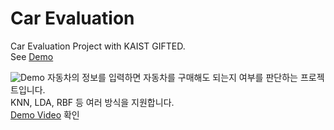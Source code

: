 # Car Evaluation
Car Evaluation Project with KAIST GIFTED.  
See [Demo](demo)
  
![Demo](https://user-images.githubusercontent.com/65375075/140593405-7bef2165-5dd8-4b1e-8049-e1d582cdb25e.png)
자동차의 정보를 입력하면 자동차를 구매해도 되는지 여부를 판단하는 프로젝트입니다.  
KNN, LDA, RBF 등 여러 방식을 지원합니다.  
[Demo Video](https://youtu.be/SjKUOjGaUTI) 확인
